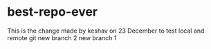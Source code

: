 # best-repo-ever
This is the change made by keshav on 23 December to test local and remote git
new branch 2
new branch 1
